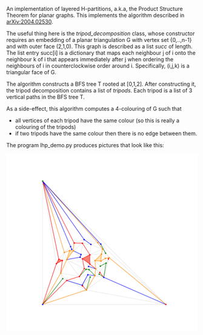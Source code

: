 An implementation of layered H-partitions, a.k.a, the Product Structure Theorem for planar graphs.  This implements the algorithm described in [arXiv:2004.02530](https://arxiv.org/abs/2004.02530).

The useful thing here is the *tripod_decomposition* class, whose constructor requires an embedding of a planar triangulation G with vertex set \{0,..,n-1\} and with outer face (2,1,0). This graph is described as a list *succ* of length. The list entry succ[i] is a dictionary that maps each neighbour j of i onto the neighbour k of i that appears immediately after j when ordering the neighbours of i in counterclockwise order around i.  Specifically, (i,j,k) is a triangular face of G.

The algorithm constructs a BFS tree T rooted at [0,1,2].  After constructing it, the tripod decomposition contains a list of *tripods*. Each tripod is a list of 3 vertical paths in the BFS tree T.

As a side-effect, this algorithm computes a 4-colouring of G such that

- all vertices of each tripod have the same colour (so this is really a colouring of the tripods)
- if two tripods have the same colour then there is no edge between them.

The program lhp_demo.py produces pictures that look like this:

![tripod decomposition](figure.png "Tripod decomposition")
